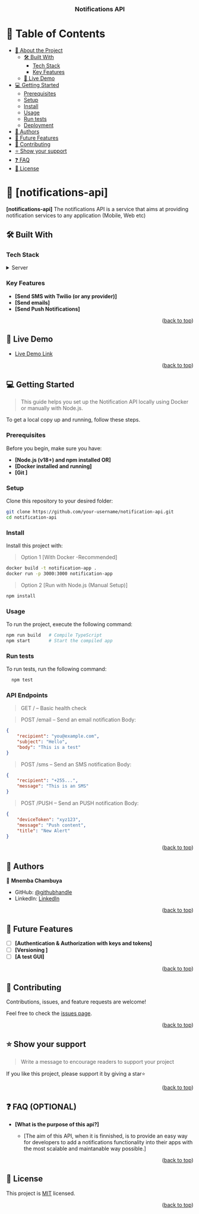 <a name="readme-top"></a>

<div align="center">
<!--   <img src="murple_logo.png" alt="logo" width="140"  height="auto" /> -->
  <br/>

  <h3><b>Notifications API</b></h3>

</div>

<!-- TABLE OF CONTENTS -->

# 📗 Table of Contents

- [📖 About the Project](#about-project)
  - [🛠 Built With](#built-with)
    - [Tech Stack](#tech-stack)
    - [Key Features](#key-features)
  - [🚀 Live Demo](#live-demo)
- [💻 Getting Started](#getting-started)
  - [Prerequisites](#prerequisites)
  - [Setup](#setup)
  - [Install](#install)
  - [Usage](#usage)
  - [Run tests](#run-tests)
  - [Deployment](#deployment)
- [👥 Authors](#authors)
- [🔭 Future Features](#future-features)
- [🤝 Contributing](#contributing)
- [⭐️ Show your support](#support)
- [❓ FAQ](#faq)
- [📝 License](#license)

<!-- PROJECT DESCRIPTION -->

# 📖 [notifications-api] <a name="about-project"></a>

<!-- > The notifications API is a service that aims at providing notification services to any application (Mobile, Web etc) -->

**[notifications-api]** The notifications API is a service that aims at providing notification services to any application (Mobile, Web etc)

## 🛠 Built With <a name="built-with"></a>

### Tech Stack <a name="tech-stack"></a>

<!-- > Describe the tech stack and include only the relevant sections that apply to your project. -->

<!-- <details>
  <summary>Client</summary>
  <ul>
    <li><a href="https://reactjs.org/">React.js</a></li>
  </ul>
</details> -->

<details>
  <summary>Server</summary>
  <ul>
    <li><a href="https://expressjs.com/">Express.js</a></li>
  </ul>
</details>

<!-- <details>
<summary>Database</summary>
  <ul>
    <li><a href="https://www.postgresql.org/">PostgreSQL</a></li>
  </ul>
</details> -->

<!-- Features -->

### Key Features <a name="key-features"></a>

- **[Send SMS with Twilio (or any provider)]**
- **[Send emails]**
- **[Send Push Notifications]**

<p align="right">(<a href="#readme-top">back to top</a>)</p>

<!-- LIVE DEMO -->

## 🚀 Live Demo <a name="live-demo"></a>

- [Live Demo Link](http://notification-alb-250089916.eu-north-1.elb.amazonaws.com:3000/)

<p align="right">(<a href="#readme-top">back to top</a>)</p>

<!-- GETTING STARTED -->

## 💻 Getting Started <a name="getting-started"></a>

> This guide helps you set up the Notification API locally using Docker or manually with Node.js.

To get a local copy up and running, follow these steps.

### Prerequisites

Before you begin, make sure you have:

- **[Node.js (v18+) and npm installed OR]**
- **[Docker installed and running]**
- **[Git ]**

### Setup

Clone this repository to your desired folder:

```sh
git clone https://github.com/your-username/notification-api.git
cd notification-api

```

### Install

Install this project with:

> Option 1 [With Docker -Recommended]

```sh
docker build -t notification-app .
docker run -p 3000:3000 notification-app

```

> Option 2 [Run with Node.js (Manual Setup)]

```sh
npm install

```

### Usage

To run the project, execute the following command:

```sh
npm run build   # Compile TypeScript
npm start       # Start the compiled app

```

### Run tests

To run tests, run the following command:

```sh
  npm test
```

### API Endpoints

> GET / – Basic health check

> POST /email – Send an email notification
> Body:

```json
{
	"recipient": "you@example.com",
	"subject": "Hello",
	"body": "This is a test"
}
```

> POST /sms – Send an SMS notification
> Body:

```json
{
	"recipient": "+255...",
	"message": "This is an SMS"
}
```

> POST /PUSH – Send an PUSH notification
> Body:

```json
{
	"deviceToken": "xyz123",
	"message": "Push content",
	"title": "New Alert"
}
```

<p align="right">(<a href="#readme-top">back to top</a>)</p>

<!-- AUTHORS -->

## 👥 Authors <a name="authors"></a>

👤 **Mnemba Chambuya**

- GitHub: [@githubhandle](https://github.com/githubhandle)
- LinkedIn: [LinkedIn](https://linkedin.com/in/linkedinhandle)

<p align="right">(<a href="#readme-top">back to top</a>)</p>

<!-- FUTURE FEATURES -->

## 🔭 Future Features <a name="future-features"></a>

- [ ] **[Authentication & Authorization with keys and tokens]**
- [ ] **[Versioning ]**
- [ ] **[A test GUI]**

<p align="right">(<a href="#readme-top">back to top</a>)</p>

<!-- CONTRIBUTING -->

## 🤝 Contributing <a name="contributing"></a>

Contributions, issues, and feature requests are welcome!

Feel free to check the [issues page](../../issues/).

<p align="right">(<a href="#readme-top">back to top</a>)</p>

<!-- SUPPORT -->

## ⭐️ Show your support <a name="support"></a>

> Write a message to encourage readers to support your project

If you like this project, please support it by giving a star⭐️

<p align="right">(<a href="#readme-top">back to top</a>)</p>

<!-- FAQ (optional) -->

## ❓ FAQ (OPTIONAL) <a name="faq"></a>

- **[What is the purpose of this api?]**

  - [The aim of this API, when it is finnished, is to provide an easy way for developers to add a notifications functionality into their apps with the most scalable and maintanable way possible.]

<p align="right">(<a href="#readme-top">back to top</a>)</p>

<!-- LICENSE -->

## 📝 License <a name="license"></a>

This project is [MIT](./LICENSE) licensed.

<p align="right">(<a href="#readme-top">back to top</a>)</p>
